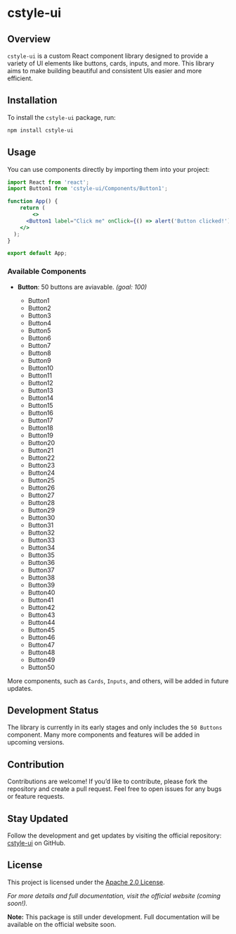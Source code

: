 # cstyle-ui

## Overview

`cstyle-ui` is a custom React component library designed to provide a variety of UI elements like buttons, cards, inputs, and more. This library aims to make building beautiful and consistent UIs easier and more efficient.

## Installation

To install the `cstyle-ui` package, run:

```bash
npm install cstyle-ui
```

## Usage

You can use components directly by importing them into your project:

```jsx
import React from 'react';
import Button1 from 'cstyle-ui/Components/Button1';

function App() {
    return (
        <>
      <Button1 label="Click me" onClick={() => alert('Button clicked!')} />
    </>
  );
}

export default App;
```

### Available Components

- **Button**: 50 buttons are aviavable. *(goal: 100)*

  - Button1
  - Button2
  - Button3
  - Button4
  - Button5
  - Button6
  - Button7
  - Button8
  - Button9
  - Button10
  - Button11
  - Button12
  - Button13
  - Button14
  - Button15
  - Button16
  - Button17
  - Button18
  - Button19
  - Button20
  - Button21
  - Button22
  - Button23
  - Button24
  - Button25
  - Button26
  - Button27
  - Button28
  - Button29
  - Button30
  - Button31
  - Button32
  - Button33
  - Button34
  - Button35
  - Button36
  - Button37
  - Button38
  - Button39
  - Button40
  - Button41
  - Button42
  - Button43
  - Button44
  - Button45
  - Button46
  - Button47
  - Button48
  - Button49
  - Button50


More components, such as `Cards`, `Inputs`, and others, will be added in future updates.

## Development Status

The library is currently in its early stages and only includes the `50 Buttons` component. Many more components and features will be added in upcoming versions.

## Contribution

Contributions are welcome! If you’d like to contribute, please fork the repository and create a pull request. Feel free to open issues for any bugs or feature requests.

## Stay Updated

Follow the development and get updates by visiting the official repository: [cstyle-ui](https://github.com/nvmPratyush/cstyle-ui) on GitHub.


## License

This project is licensed under the [Apache 2.0 License](LICENSE).

*For more details and full documentation, visit the official website (coming soon!).*

**Note:** This package is still under development. Full documentation will be available on the official website soon.
